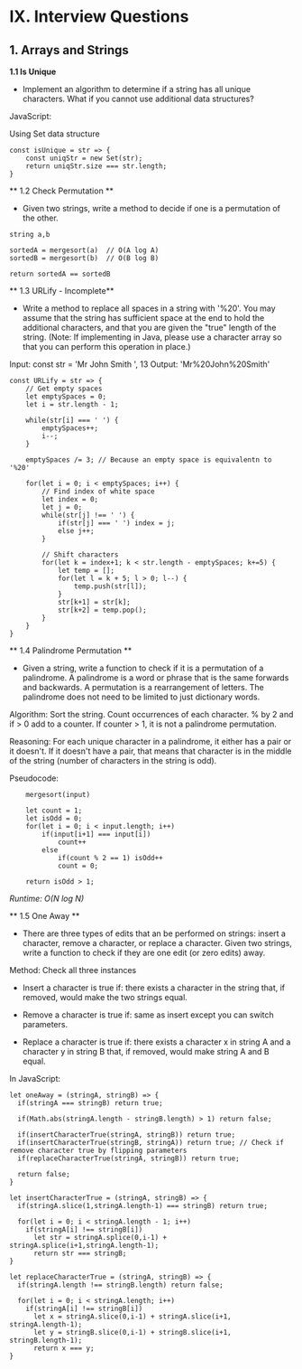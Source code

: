 # IX. Interview Questions

## 1. Arrays and Strings

**1.1 Is Unique**
- Implement an algorithm to determine if a string has all unique characters. What if you cannot use additional data structures?

JavaScript:

Using Set data structure

```
const isUnique = str => {
	const uniqStr = new Set(str);
	return uniqStr.size === str.length;
}
```

** 1.2 Check Permutation **
- Given two strings, write a method to decide if one is a permutation of the other.

```
string a,b

sortedA = mergesort(a)	// O(A log A)
sortedB = mergesort(b)	// O(B log B)

return sortedA == sortedB
```

** 1.3 URLify - Incomplete** 

- Write a method to replace all spaces in a string with '%20'. You may assume that the string has sufficient space at the end to hold the additional characters, and that you are given the "true" length of the string. (Note: If implementing in Java, please use a character array so that you can perform this operation in place.)

Input: const str = 'Mr John Smith      ', 13
Output: 'Mr%20John%20Smith'
```
const URLify = str => {
	// Get empty spaces
	let emptySpaces = 0;
	let i = str.length - 1;

	while(str[i] === ' ') {
		emptySpaces++;
		i--;
	}

	emptySpaces /= 3; // Because an empty space is equivalentn to '%20'

	for(let i = 0; i < emptySpaces; i++) {
		// Find index of white space
		let index = 0;
		let j = 0;
		while(str[j] !== ' ') {
			if(str[j] === ' ') index = j;
			else j++;
		}

		// Shift characters
		for(let k = index+1; k < str.length - emptySpaces; k+=5) {
			let temp = [];
			for(let l = k + 5; l > 0; l--) {
				temp.push(str[l]);
			}
			str[k+1] = str[k];
			str[k+2] = temp.pop();
		}
	}
}
```

** 1.4 Palindrome Permutation **

- Given a string, write a function to check if it is a permutation of a palindrome. A palindrome is a word or phrase that is the same forwards and backwards. A permutation is a rearrangement of letters. The palindrome does not need to be limited to just dictionary words.

Algorithm: Sort the string. Count occurrences of each character. % by 2 and if > 0 add to a counter. If counter > 1, it is not a palindrome permutation.

Reasoning: For each unique character in a palindrome, it either has a pair or it doesn't. If it doesn't have a pair, that means that character is in the middle of the string (number of characters in the string is odd).

Pseudocode:
```
	mergesort(input)

	let count = 1;
	let isOdd = 0;
	for(let i = 0; i < input.length; i++)
		if(input[i+1] === input[i])
			count++
		else
			if(count % 2 == 1) isOdd++
			count = 0;

	return isOdd > 1;

```

*Runtime: O(N log N)*


** 1.5 One Away **

- There are three types of edits that an be performed on strings: insert a character, remove a character, or replace a character. Given two strings, write a function to check if they are one edit (or zero edits) away.

Method: Check all three instances
- Insert a character is true if: there exists a character in the string that, if removed, would make the two strings equal.

- Remove a character is true if: same as insert except you can switch parameters.

- Replace a character is true if: there exists a character x in string A and a character y in string B that, if removed, would make string A and B equal.

In JavaScript:
```
let oneAway = (stringA, stringB) => {
  if(stringA === stringB) return true;

  if(Math.abs(stringA.length - stringB.length) > 1) return false;

  if(insertCharacterTrue(stringA, stringB)) return true;
  if(insertCharacterTrue(stringB, stringA)) return true; // Check if remove character true by flipping parameters
  if(replaceCharacterTrue(stringA, stringB)) return true;

  return false;
}

let insertCharacterTrue = (stringA, stringB) => {
  if(stringA.slice(1,stringA.length-1) === stringB) return true;

  for(let i = 0; i < stringA.length - 1; i++)
    if(stringA[i] !== stringB[i])
      let str = stringA.splice(0,i-1) + stringA.splice(i+1,stringA.length-1);
      return str === stringB;
}

let replaceCharacterTrue = (stringA, stringB) => {
  if(stringA.length !== stringB.length) return false;

  for(let i = 0; i < stringA.length; i++) 
    if(stringA[i] !== stringB[i])
      let x = stringA.slice(0,i-1) + stringA.slice(i+1, stringA.length-1);
      let y = stringB.slice(0,i-1) + stringB.slice(i+1, stringB.length-1);
      return x === y;
}
```

